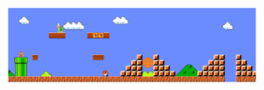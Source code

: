 <img src="https://github.com/Harshita248/Harshita248/blob/main/Assets/Mario_Gameplay.gif" alt="Doraemon" width="980">
